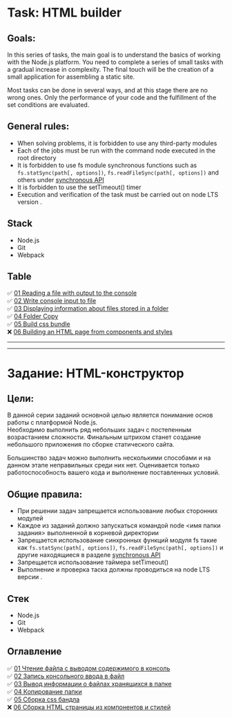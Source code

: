 # Task: HTML builder

## **Goals**:

In this series of tasks, the main goal is to understand the basics of working with the Node.js platform.
You need to complete a series of small tasks with a gradual increase in complexity. The final touch will be the creation of a small application for assembling a static site.

Most tasks can be done in several ways, and at this stage there are no wrong ones. Only the performance of your code and the fulfillment of the set conditions are evaluated.


## **General rules**:

- When solving problems, it is forbidden to use any third-party modules
- Each of the jobs must be run with the command node <job folder name> executed in the root directory
- It is forbidden to use fs module synchronous functions such as ```fs.statSync(path[, options])```,
```fs.readFileSync(path[, options])``` and others under [synchronous API](https://nodejs.org/api/fs.html#fs_synchronous_api)
- It is forbidden to use the setTimeout() timer
- Execution and verification of the task must be carried out on node LTS version .


## **Stack**

* Node.js
* Git
* Webpack

## **Table**
✅ [01 Reading a file with output to the console](https://github.com/Tatty13/HTML-builder/tree/main/01-read-file)  
✅ [02 Write console input to file](https://github.com/Tatty13/HTML-builder/blob/main/02-write-file)  
✅ [03 Displaying information about files stored in a folder](https://github.com/Tatty13/HTML-builder/blob/main/03-files-in-folder)  
✅ [04 Folder Copy](https://github.com/Tatty13/HTML-builder/tree/main/04-copy-directory)  
✅ [05 Build css bundle](https://github.com/Tatty13/HTML-builder/blob/main/05-merge-styles)  
❌ [06 Building an HTML page from components and styles](https://github.com/Tatty13/HTML-builder/tree/main/06-build-page)  

---

---

# Задание: HTML-конструктор

## **Цели**:

В данной серии заданий основной целью является понимание основ работы с платформой Node.js.  
Необходимо выполнить ряд небольших задач с постепенным возрастанием сложности. Финальным штрихом станет создание небольшого приложения по сборке статического сайта.

Большинство задач можно выполнить несколькими способами и на данном этапе неправильных среди них нет. Оценивается только работоспособность вашего кода и выполнение поставленных условий. 


## **Общие правила**:

- При решении задач запрещается использование любых сторонних модулей
- Каждое из заданий должно запускаться командой node <имя папки задания> выполненной в корневой директории
- Запрещается использование синхронных функций модуля fs такие как ```fs.statSync(path[, options])```, 
```fs.readFileSync(path[, options])``` и другие находящиеся в разделе [synchronous API](https://nodejs.org/api/fs.html#fs_synchronous_api)
- Запрещается использование таймера setTimeout()
- Выполнение и проверка таска должны проводиться на node LTS версии . 


## **Стек**

* Node.js
* Git
* Webpack

## **Оглавление**
✅ [01 Чтение файла с выводом содержимого в консоль](https://github.com/Tatty13/HTML-builder/tree/main/01-read-file)  
✅ [02 Запись консольного ввода в файл](https://github.com/Tatty13/HTML-builder/blob/main/02-write-file)  
✅ [03 Вывод информации о файлаx хранящихся в папке](https://github.com/Tatty13/HTML-builder/blob/main/03-files-in-folder)  
✅ [04 Копирование папки](https://github.com/Tatty13/HTML-builder/tree/main/04-copy-directory)  
✅ [05 Сборка css бандла](https://github.com/Tatty13/HTML-builder/blob/main/05-merge-styles)  
❌ [06 Сборка HTML страницы из компонентов и стилей](https://github.com/Tatty13/HTML-builder/tree/main/06-build-page)  
